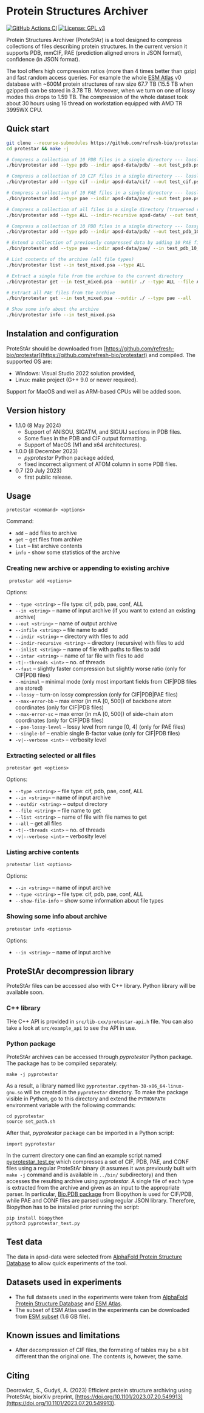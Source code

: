 # Protein Structures Archiver


[![GitHub Actions CI](../../workflows/GitHub%20Actions%20CI/badge.svg)](../../actions/workflows/main.yml)
[![License: GPL v3](https://img.shields.io/badge/License-GPLv3-blue.svg)](https://www.gnu.org/licenses/gpl-3.0) 

Protein Structures Archiver (ProteStAr) is a tool designed to compress collections of files describing protein structures.
In the current version it supports PDB, mmCIF, PAE (prediction aligned errors in JSON format), confidence (in JSON format).

The tool offers high compression ratios (more than 4 times better than gzip) and fast random access queries.
For example the whole [ESM Atlas](https://github.com/facebookresearch/esm/tree/main/scripts/atlas) v0 database with ~600M protein structures of raw size 67.7 TB (15.5 TB when gzipped) can be stored in 3.78 TB.
Moreover, when we turn on one of lossy modes this drops to 1.59 TB.
The compression of the whole dataset took about 30 hours using 16 thread on workstation equipped with AMD TR 3995WX CPU.

## Quick start
```bash
git clone --recurse-submodules https://github.com/refresh-bio/protestar
cd protestar && make -j

# Compress a collection of 10 PDB files in a single directory --- lossless mode
./bin/protestar add --type pdb --indir apsd-data/pdb/ --out test_pdb.psa

# Compress a collection of 10 CIF files in a single directory --- lossless mode
./bin/protestar add --type cif --indir apsd-data/cif/ --out test_cif.psa

# Compress a collection of 10 PAE files in a single directory --- lossless mode
./bin/protestar add --type pae --indir apsd-data/pae/ --out test_pae.psa

# Compress a collection of all files in a single directory (traversed recursively) --- lossless mode
./bin/protestar add --type ALL --indir-recursive apsd-data/ --out test_all.psa

# Compress a collection of 10 PDB files in a single directory --- lossy and minimal mode 
./bin/protestar add --type pdb --indir apsd-data/pdb/ --out test_pdb_10_100.psa --minimal --lossy --max-error-bb 10 --max-error-sc 100

# Extend a collection of previously compressed data by adding 10 PAE files in lossy mode (level 2)
./bin/protestar add --type pae --indir apsd-data/pae/ --in test_pdb_10_100.psa --out test_mixed.psa --lossy --pae-lossy-level 2

# List contents of the archive (all file types)
./bin/protestar list --in test_mixed.psa --type ALL

# Extract a single file from the archive to the current directory
./bin/protestar get --in test_mixed.psa --outdir ./ --type ALL --file AF-A0A075B6I1-F1-model_v4

# Extract all PAE files from the archive
./bin/protestar get --in test_mixed.psa --outdir ./ --type pae --all

# Show some info about the archive
./bin/protestar info --in test_mixed.psa
```

## Instalation and configuration
ProteStAr should be downloaded from [https://github.com/refresh-bio/protestar](https://github.com/refresh-bio/protestart) and compiled. The supported OS are:
* Windows: Visual Studio 2022 solution provided,
* Linux: make project (G++ 9.0 or newer required).

Support for MacOS and well as ARM-based CPUs will be added soon.

## Version history
* 1.1.0 (8 May 2024)
  * Support of ANISOU, SIGATM, and SIGUIJ sections in PDB files.
  * Some fixes in the PDB and CIF output formatting.
  * Support of MacOS (M1 and x64 architectures).
* 1.0.0 (8 December 2023)
  * *pyprotestar* Python package added,
  * fixed incorrect alignment of ATOM column in some PDB files. 
* 0.7 (20 July 2023)
  * first public release.

## Usage
`protestar <command> <options>`

Command:
* `add` &ndash; add files to archive
* `get` &ndash; get files from archive
* `list` &ndash; list archive contents
* `info` - show some statistics of the archive

### Creating new archive or appending to existing archive
` protestar add <options>`

Options:
* `--type <string>` &ndash; file type: cif, pdb, pae, conf, ALL
* `--in <string>` &ndash; name of input archive (if you want to extend an existing archive)
* `--out <string>` &ndash; name of output archive
* `--infile <string>` &ndash; file name to add
* `--indir <string>` &ndash; directory with files to add
* `--indir-recursive <string>` &ndash; directory (recursive) with files to add
* `--inlist <string>` &ndash; name of file with paths to files to add
* `--intar <string>` &ndash; name of tar file with files to add
* `-t|--threads <int>` &ndash; no. of threads
* `--fast` &ndash; slightly faster compression but slightly worse ratio (only for CIF|PDB files)
* `--minimal` &ndash; minimal mode (only most important fields from CIF|PDB files are stored)
* `--lossy` &ndash; turn-on lossy compression (only for CIF|PDB|PAE files)
* `--max-error-bb` &ndash; max error (in mA [0, 500]) of backbone atom coordinates (only for CIF|PDB files)
* `--max-error-sc` &ndash; max error (in mA [0, 500]) of side-chain atom coordinates (only for CIF|PDB files)
* `--pae-lossy-level` &ndash; lossy level from range [0, 4] (only for PAE files)
* `--single-bf` &ndash; enable single B-factor value (only for CIF|PDB files)
* `-v|--verbose <int>` &ndash; verbosity level

### Extracting selected or all files
`protestar get <options>`

Options:
* `--type <string>` &ndash; file type: cif, pdb, pae, conf, ALL
* `--in <string>` &ndash; name of input archive
* `--outdir <string>` &ndash; output directory
* `--file <string>` &ndash; file name to get
* `--list <string>` &ndash; name of file with file names to get
* `--all` &ndash; get all files
* `-t|--threads <int>` &ndash; no. of threads
* `-v|--verbose <int>` &ndash; verbosity level

### Listing archive contents
`protestar list <options>`

Options:
* `--in <string>` &ndash; name of input archive
* `--type <string>` &ndash; file type: cif, pdb, pae, conf, ALL
* `--show-file-info` &ndash; show some information about file types

### Showing some info about archive
`protestar info <options>`

Options:
* `--in <string>` &ndash; name of input archive

## ProteStAr decompression library
ProteStAr files can be accessed also with C++ library. 
Python library will be available soon.

### C++ library
THe C++ API is provided in `src/lib-cxx/protestar-api.h` file. 
You can also take a look at `src/example_api` to see the API in use.

### Python package
ProteStAr archives can be accessed through *pyprotestar* Python package. The package has to be compiled separately:
```
make -j pyprotestar
```
As a result, a library named like `pyprotestar.cpython-38-x86_64-linux-gnu.so` will be created in the `pyprotestar` directory. To make the package visible in Python, go to this directory and extend the `PYTHONPATH` environment variable with the following commands:
```
cd pyprotestar
source set_path.sh
```
After that, *pyprotestar* package can be imported in a Python script:
```
import pyprotestar
```
In the current directory one can find an example script named [pyprotestar_test.py](./pyprotestar/pyprotestar_test.py) which compresses a set of CIF, PDB, PAE, and CONF files using a regular ProteStAr binary (it assumes it was previously built with `make -j` command and is available in `../bin/` subdirectory) and then accesses the resulting archive using *pyprotestar*. A single file of each type is extracted from the archive and given as an input to the appropriate parser. In particular, [Bio.PDB package](https://biopython.org/docs/1.75/api/Bio.PDB.html) from Biopython is used for CIF/PDB, while PAE and CONF files are parsed using regular JSON library. Therefore, Biopython has to be installed prior running the script:
```
pip install biopython
python3 pyprotestar_test.py
```

## Test data
The data in apsd-data were selected from [AlphaFold Protein Structure Database](https://alphafold.ebi.ac.uk/) to allow quick experiments of the tool.

## Datasets used in experiments
* The full datasets used in the experiments were taken from [AlphaFold Protein Structure Database](https://alphafold.ebi.ac.uk/download) and [ESM Atlas](https://github.com/facebookresearch/esm/tree/main/scripts/atlas).
* The subset of ESM Atlas used in the experiments can be downloaded from [ESM subset](https://polslpl-my.sharepoint.com/:u:/g/personal/sdeorowicz_polsl_pl/EZlvCxYITEhNuXJeorf5vggBQlwCuBiEu6vzoUmEutAtoA?e=fYI6an) (1.6 GB file).

## Known issues and limitations
* After decompression of CIF files, the formating of tables may be a bit different than the original one. The contents is, however, the same.

## Citing

Deorowicz, S., Gudyś, A. (2023) Efficient protein structure archiving using ProteStAr, biorXiv preprint, [https://doi.org/10.1101/2023.07.20.549913](https://doi.org/10.1101/2023.07.20.549913).


